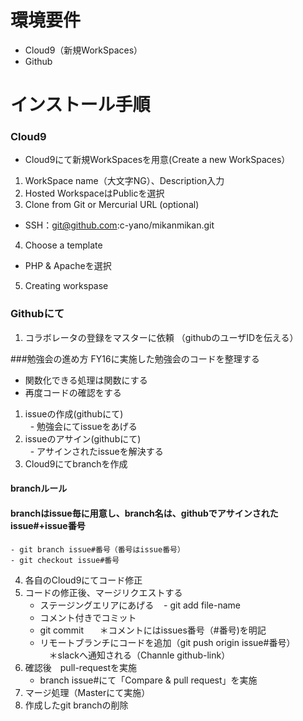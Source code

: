 # 環境要件  
- Cloud9（新規WorkSpaces）  
- Github

# インストール手順   
### Cloud9
- Cloud9にて新規WorkSpacesを用意(Create a new WorkSpaces）
1. WorkSpace name（大文字NG）、Description入力
2. Hosted WorkspaceはPublicを選択
3. Clone from Git or Mercurial URL (optional)
 - SSH：git@github.com:c-yano/mikanmikan.git   
4. Choose a template
 - PHP & Apacheを選択
5. Creating workspase

### Githubにて
1. コラボレータの登録をマスターに依頼 （githubのユーザIDを伝える）

###勉強会の進め方
FY16に実施した勉強会のコードを整理する
- 関数化できる処理は関数にする
- 再度コードの確認をする

1. issueの作成(githubにて)<br>
    - 勉強会にてissueをあげる
2. issueのアサイン(githubにて)<br>
    - アサインされたissueを解決する
3. Cloud9にてbranchを作成
#### branchルール 
#### branchはissue毎に用意し、branch名は、githubでアサインされたissue#+issue番号
    - git branch issue#番号（番号はissue番号）
    - git checkout issue#番号
4. 各自のCloud9にてコード修正
5. コードの修正後、マージリクエストする
   - ステージングエリアにあげる
    - git add file-name
   - コメント付きでコミット
    - git commit
    　＊コメントにはissues番号（#番号)を明記<br>
    - リモートブランチにコードを追加（git push origin issue#番号）<br>
    　＊slackへ通知される（Channle github-link）<br>
 6. 確認後　pull-requestを実施<br>
    - branch issue#にて「Compare & pull request」を実施<br>
 7. マージ処理（Masterにて実施）
 8. 作成したgit branchの削除
    

